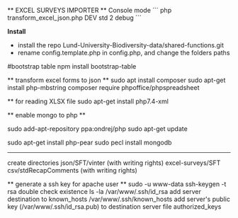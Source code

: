 
** EXCEL SURVEYS IMPORTER **
Console mode 
´´´
php transform_excel_json.php DEV std 2 debug
´´´

**Install**
 - install the repo Lund-University-Biodiversity-data/shared-functions.git
 - rename config.template.php in config.php, and change the folders paths
 

#bootstrap table 
npm install bootstrap-table

** transform excel forms to json **
sudo apt install composer
sudo apt-get install php-mbstring
composer require phpoffice/phpspreadsheet

** for reading XLSX file
sudo apt-get install php7.4-xml

** enable mongo to php **

sudo add-apt-repository ppa:ondrej/php
sudo apt-get update

sudo apt-get install php-pear
sudo pecl install mongodb
****

create directories
json/SFT/vinter (with writing rights)
excel-surveys/SFT
csv/stdRecapComments (with writing rights)

** generate a ssh key for apache user **
sudo -u www-data ssh-keygen -t rsa
double check existence 
ls -la /var/www/.ssh/id_rsa
add server destination to known_hosts
/var/www/.ssh/known_hosts
add server's public key (/var/www/.ssh/id_rsa.pub) to destination server file authorized_keys

